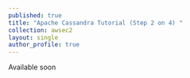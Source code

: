 ```yaml
---
published: true
title: "Apache Cassandra Tutorial (Step 2 on 4) "
collection: awsec2
layout: single
author_profile: true
---
```


Available soon
